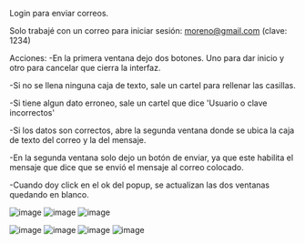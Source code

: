 Login para enviar correos.

Solo trabajé con un correo para iniciar sesión:
moreno@gmail.com (clave: 1234)


Acciones:
-En la primera ventana dejo dos botones. Uno para dar inicio y otro para cancelar que cierra la interfaz.

-Si no se llena ninguna caja de texto, sale un cartel para rellenar las casillas.

-Si tiene algun dato erroneo, sale un cartel que dice 'Usuario o clave incorrectos'

-Si los datos son correctos, abre la segunda ventana donde se ubica la caja de texto del correo y la del mensaje.

-En la segunda ventana solo dejo un botón de enviar, ya que este habilita el mensaje que dice que se envió el mensaje al correo colocado.

-Cuando doy click en el ok del popup, se actualizan las dos ventanas quedando en blanco.

![image](https://user-images.githubusercontent.com/87624300/143725083-22edba25-38ee-4019-8202-6c9faa6739d5.png)
![image](https://user-images.githubusercontent.com/87624300/143725085-25f0ad74-35d4-4bfa-849c-7ab6740130fd.png)
![image](https://user-images.githubusercontent.com/87624300/143725087-c7ba9f74-0a74-40f7-a5ce-7b78888a710a.png)


![image](https://user-images.githubusercontent.com/87624300/143725090-0b985a7e-c3cf-4eb7-9966-7f1ce38d5a75.png)
![image](https://user-images.githubusercontent.com/87624300/143725092-df2b0dfe-0f32-4cd0-8901-ec6ba7e03f7a.png)
![image](https://user-images.githubusercontent.com/87624300/143725093-522b1ea7-c190-43df-b08d-11bab09ffdcb.png)
![image](https://user-images.githubusercontent.com/87624300/143725096-4256aa3a-8332-4dfe-b8e1-b67a66f9aa9a.png)
